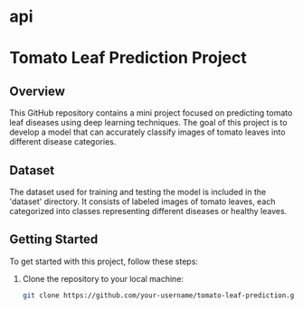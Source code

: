# api
# Tomato Leaf Prediction Project

## Overview

This GitHub repository contains a mini project focused on predicting tomato leaf diseases using deep learning techniques. The goal of this project is to develop a model that can accurately classify images of tomato leaves into different disease categories.

## Dataset

The dataset used for training and testing the model is included in the 'dataset' directory. It consists of labeled images of tomato leaves, each categorized into classes representing different diseases or healthy leaves.

## Getting Started

To get started with this project, follow these steps:

1. Clone the repository to your local machine:

   ```bash
   git clone https://github.com/your-username/tomato-leaf-prediction.git
